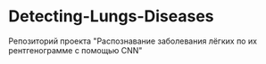 # Detecting-Lungs-Diseases
Репозиторий проекта "Распознавание заболевания лёгких по их рентгенограмме с помощью CNN"
